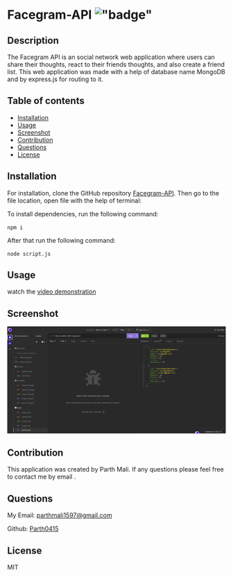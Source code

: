 # Facegram-API !["badge"](https://img.shields.io/badge/license-MIT-green)

## Description

The Facegram API is an social network web application where users can share their thoughts, react to their friends thoughts, and also create a friend list. This web application was made with a help of database name MongoDB and by express.js for routing to it.

## Table of contents

- [Installation](#installation)
- [Usage](#usage)
- [Screenshot](#screenshot)
- [Contribution](#contribution)
- [Questions](#questions)
- [License](#license)

## Installation

For installation, clone the GitHub repository [Facegram-API](https://github.com/Parth0415/Facegram-API).
Then go to the file location, open file with the help of terminal:

 To install dependencies, run the following command:
```
npm i
```
 
 After that run the following command:
```
node script.js
```

## Usage

watch the [video demonstration]()

## Screenshot

![Web Page Overview](./images/screenshot.png?raw=true "Web Page Overview")


## Contribution

This application was created by Parth Mali. If any questions please feel free to contact me by email .

## Questions

My Email:
[parthmali1597@gmail.com](mailto:parthmali1597@gmail.com)

Github:
[Parth0415](https://github.com/Parth0415)

## License

MIT